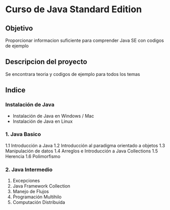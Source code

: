 # Curso de Java Standard Edition
## Objetivo
 Proporcionar informacion suficiente para comprender Java SE con codigos de ejemplo

## Descripcion del proyecto
 Se encontrara teoria y codigos de ejemplo para todos los temas

## Indice
### Instalación de Java
 * Instalación de Java en Windows / Mac
 * Instalación de Java en Linux

### 1. Java Basico
 1.1 Introducción a Java
 1.2 Introducción al paradigma orientado a objetos
 1.3 Manipulación de datos
 1.4 Arreglos e Introducción a Java Collections
 1.5 Herencia
 1.6 Polimorfismo

### 2. Java Intermedio
 1. Excepciones
 2. Java Framework Collection
 3. Manejo de Flujos
 4. Ṕrogramación Multihilo
 5. Computación Distribuida
